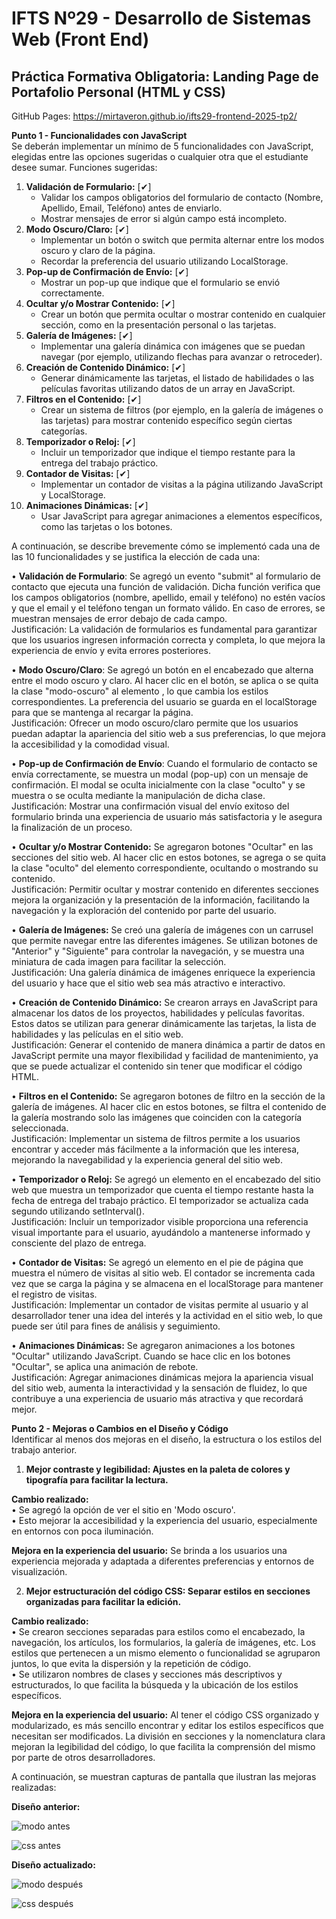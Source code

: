 # IFTS Nº29 - Desarrollo de Sistemas Web (Front End)
## Práctica Formativa Obligatoria: Landing Page de Portafolio Personal (HTML y CSS)

GitHub Pages: https://mirtaveron.github.io/ifts29-frontend-2025-tp2/

**Punto 1 - Funcionalidades con JavaScript**  
Se deberán implementar un mínimo de 5 funcionalidades con JavaScript, elegidas entre las opciones sugeridas o cualquier otra que el estudiante desee sumar.
Funciones sugeridas: 
1. **Validación de Formulario:** [✔] 
    * Validar los campos obligatorios del formulario de contacto (Nombre, Apellido, Email, Teléfono) antes de enviarlo. 
    * Mostrar mensajes de error si algún campo está incompleto.     
2. **Modo Oscuro/Claro:** [✔] 
    * Implementar un botón o switch que permita alternar entre los modos oscuro y claro de la página.
    * Recordar la preferencia del usuario utilizando LocalStorage.
3. **Pop-up de Confirmación de Envío:** [✔] 
    * Mostrar un pop-up que indique que el formulario se envió correctamente.
4. **Ocultar y/o Mostrar Contenido:** [✔] 
    * Crear un botón que permita ocultar o mostrar contenido en cualquier sección, como en la presentación personal o las tarjetas.
5. **Galería de Imágenes:** [✔]
    * Implementar una galería dinámica con imágenes que se puedan navegar (por ejemplo, utilizando flechas para avanzar o retroceder).
6. **Creación de Contenido Dinámico:** [✔]
    * Generar dinámicamente las tarjetas, el listado de habilidades o las películas favoritas utilizando datos de un array en JavaScript.
7. **Filtros en el Contenido:** [✔]
    * Crear un sistema de filtros (por ejemplo, en la galería de imágenes o las tarjetas) para mostrar contenido específico según ciertas categorías.
8. **Temporizador o Reloj:** [✔]
    * Incluir un temporizador que indique el tiempo restante para la entrega del trabajo práctico.
9. **Contador de Visitas:** [✔]
    * Implementar un contador de visitas a la página utilizando JavaScript y LocalStorage.
10. **Animaciones Dinámicas:** [✔]
    * Usar JavaScript para agregar animaciones a elementos específicos, como las tarjetas o los botones.

A continuación, se describe brevemente cómo se implementó cada una de las 10 funcionalidades y se justifica la elección de cada una:

• **Validación de Formulario**:
Se agregó un evento "submit" al formulario de contacto que ejecuta una función de validación. Dicha función verifica que los campos obligatorios (nombre, apellido, email y teléfono) no estén vacíos y que el email y el teléfono tengan un formato válido. En caso de errores, se muestran mensajes de error debajo de cada campo.  
Justificación: La validación de formularios es fundamental para garantizar que los usuarios ingresen información correcta y completa, lo que mejora la experiencia de envío y evita errores posteriores.

• **Modo Oscuro/Claro**:
Se agregó un botón en el encabezado que alterna entre el modo oscuro y claro. Al hacer clic en el botón, se aplica o se quita la clase "modo-oscuro" al elemento <body>, lo que cambia los estilos correspondientes. La preferencia del usuario se guarda en el localStorage para que se mantenga al recargar la página.  
Justificación: Ofrecer un modo oscuro/claro permite que los usuarios puedan adaptar la apariencia del sitio web a sus preferencias, lo que mejora la accesibilidad y la comodidad visual. 

• **Pop-up de Confirmación de Envío**: 
Cuando el formulario de contacto se envía correctamente, se muestra un modal (pop-up) con un mensaje de confirmación. El modal se oculta inicialmente con la clase "oculto" y se muestra o se oculta mediante la manipulación de dicha clase.  
Justificación: Mostrar una confirmación visual del envío exitoso del formulario brinda una experiencia de usuario más satisfactoria y le asegura la finalización de un proceso. 

• **Ocultar y/o Mostrar Contenido:** 
Se agregaron botones "Ocultar" en las secciones del sitio web. Al hacer clic en estos botones, se agrega o se quita la clase "oculto" del elemento correspondiente, ocultando o mostrando su contenido.  
Justificación: Permitir ocultar y mostrar contenido en diferentes secciones mejora la organización y la presentación de la información, facilitando la navegación y la exploración del contenido por parte del usuario.

• **Galería de Imágenes:** 
Se creó una galería de imágenes con un carrusel que permite navegar entre las diferentes imágenes. Se utilizan botones de "Anterior" y "Siguiente" para controlar la navegación, y se muestra una miniatura de cada imagen para facilitar la selección.  
Justificación: Una galería dinámica de imágenes enriquece la experiencia del usuario y hace que el sitio web sea más atractivo e interactivo.

• **Creación de Contenido Dinámico:** 
Se crearon arrays en JavaScript para almacenar los datos de los proyectos, habilidades y películas favoritas. Estos datos se utilizan para generar dinámicamente las tarjetas, la lista de habilidades y las películas en el sitio web.  
Justificación: Generar el contenido de manera dinámica a partir de datos en JavaScript permite una mayor flexibilidad y facilidad de mantenimiento, ya que se puede actualizar el contenido sin tener que modificar el código HTML.

• **Filtros en el Contenido:** 
Se agregaron botones de filtro en la sección de la galería de imágenes. Al hacer clic en estos botones, se filtra el contenido de la galería mostrando solo las imágenes que coinciden con la categoría seleccionada.    
Justificación: Implementar un sistema de filtros permite a los usuarios encontrar y acceder más fácilmente a la información que les interesa, mejorando la navegabilidad y la experiencia general del sitio web.

• **Temporizador o Reloj:** 
Se agregó un elemento en el encabezado del sitio web que muestra un temporizador que cuenta el tiempo restante hasta la fecha de entrega del trabajo práctico. El temporizador se actualiza cada segundo utilizando setInterval().  
Justificación: Incluir un temporizador visible proporciona una referencia visual importante para el usuario, ayudándolo a mantenerse informado y consciente del plazo de entrega.

• **Contador de Visitas:** 
Se agregó un elemento en el pie de página que muestra el número de visitas al sitio web. El contador se incrementa cada vez que se carga la página y se almacena en el localStorage para mantener el registro de visitas.  
Justificación: Implementar un contador de visitas permite al usuario y al desarrollador tener una idea del interés y la actividad en el sitio web, lo que puede ser útil para fines de análisis y seguimiento.

• **Animaciones Dinámicas:** 
Se agregaron animaciones a los botones "Ocultar" utilizando JavaScript. Cuando se hace clic en los botones "Ocultar", se aplica una animación de rebote.  
Justificación: Agregar animaciones dinámicas mejora la apariencia visual del sitio web, aumenta la interactividad y la sensación de fluidez, lo que contribuye a una experiencia de usuario más atractiva y que recordará mejor.  

**Punto 2 - Mejoras o Cambios en el Diseño y Código**  
Identificar al menos dos mejoras en el diseño, la estructura o los estilos del trabajo anterior. 

1. **Mejor contraste y legibilidad: Ajustes en la paleta de colores y tipografía para facilitar la lectura.** 

**Cambio realizado:**  
• Se agregó la opción de ver el sitio en 'Modo oscuro'.  
• Esto mejorar la accesibilidad y la experiencia del usuario, especialmente en entornos con poca iluminación.  
 
**Mejora en la experiencia del usuario:** Se brinda a los usuarios una experiencia mejorada y adaptada a diferentes preferencias y entornos de visualización.  
 
2. **Mejor estructuración del código CSS: Separar estilos en secciones organizadas para facilitar la edición.**   
  
**Cambio realizado:**   
• Se crearon secciones separadas para estilos como el encabezado, la navegación, los artículos, los formularios, la galería de imágenes, etc. Los estilos que pertenecen a un mismo elemento o funcionalidad se agruparon juntos, lo que evita la dispersión y la repetición de código.   
• Se utilizaron nombres de clases y secciones más descriptivos y estructurados, lo que facilita la búsqueda y la ubicación de los estilos específicos.   
   
**Mejora en la experiencia del usuario:** Al tener el código CSS organizado y modularizado, es más sencillo encontrar y editar los estilos específicos que necesitan ser modificados. La división en secciones y la nomenclatura clara mejoran la legibilidad del código, lo que facilita la comprensión del mismo por parte de otros desarrolladores. 

A continuación, se muestran capturas de pantalla que ilustran las mejoras realizadas: 

**Diseño anterior:** 

![modo antes](img/modo_antes.png) 
 
![css antes](img/css_antes.png) 

**Diseño actualizado:** 
 
![modo después](img/modo_despues.png) 

![css después](img/css_despues.png)


